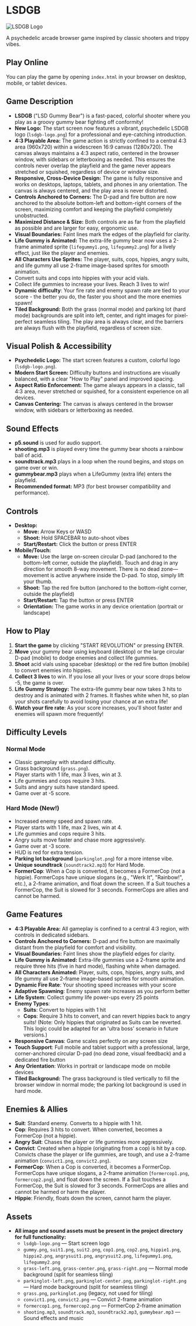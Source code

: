 # LSDGB

![LSDGB Logo](lsdgb-logo.png)

A psychedelic arcade browser game inspired by classic shooters and trippy vibes.

## Play Online
You can play the game by opening `index.html` in your browser on desktop, mobile, or tablet devices.

## Game Description
- **LSDGB** ("LSD Gummy Bear") is a fast-paced, colorful shooter where you play as a groovy gummy bear fighting off conformity!
- **New Logo:** The start screen now features a vibrant, psychedelic LSDGB logo (`lsdgb-logo.png`) for a professional and eye-catching introduction.
- **4:3 Playable Area:** The game action is strictly confined to a central 4:3 area (960x720) within a widescreen 16:9 canvas (1280x720). The canvas always maintains a 4:3 aspect ratio, centered in the browser window, with sidebars or letterboxing as needed. This ensures the controls never overlap the playfield and the game never appears stretched or squished, regardless of device or window size.
- **Responsive, Cross-Device Design:** The game is fully responsive and works on desktops, laptops, tablets, and phones in any orientation. The canvas is always centered, and the play area is never distorted.
- **Controls Anchored to Corners:** The D-pad and fire button are now anchored to the absolute bottom-left and bottom-right corners of the screen, maximizing comfort and keeping the playfield completely unobstructed.
- **Maximized Distance & Size:** Both controls are as far from the playfield as possible and are larger for easy, ergonomic use.
- **Visual Boundaries:** Faint lines mark the edges of the playfield for clarity.
- **Life Gummy is Animated:** The extra-life gummy bear now uses a 2-frame animated sprite (`lifegummy1.png`, `lifegummy2.png`) for a lively effect, just like the player and enemies.
- **All Characters Use Sprites:** The player, suits, cops, hippies, angry suits, and life gummy all use 2-frame image-based sprites for smooth animation.
- Convert suits and cops into hippies with your acid vials.
- Collect life gummies to increase your lives. Reach 3 lives to win!
- **Dynamic difficulty**: Your fire rate and enemy spawn rate are tied to your score - the better you do, the faster you shoot and the more enemies spawn!
- **Tiled Background:** Both the grass (normal mode) and parking lot (hard mode) backgrounds are split into left, center, and right images for pixel-perfect seamless tiling. The play area is always clear, and the barriers are always flush with the playfield, regardless of screen size.

## Visual Polish & Accessibility
- **Psychedelic Logo:** The start screen features a custom, colorful logo (`lsdgb-logo.png`).
- **Modern Start Screen:** Difficulty buttons and instructions are visually balanced, with a clear "How to Play" panel and improved spacing.
- **Aspect Ratio Enforcement:** The game always appears in a classic, tall 4:3 area, never stretched or squished, for a consistent experience on all devices.
- **Canvas Centering:** The canvas is always centered in the browser window, with sidebars or letterboxing as needed.

## Sound Effects
- **p5.sound** is used for audio support.
- **shooting.mp3** is played every time the gummy bear shoots a rainbow ball of acid.
- **soundtrack.mp3** plays in a loop when the round begins, and stops on game over or win.
- **gummybear.mp3** plays when a LifeGummy (extra life) enters the playfield.
- **Recommended format:** MP3 (for best browser compatibility and performance).

## Controls
- **Desktop:**
  - **Move:** Arrow Keys or WASD
  - **Shoot:** Hold SPACEBAR to auto-shoot vibes
  - **Start/Restart:** Click the button or press ENTER
- **Mobile/Touch:**
  - **Move:** Use the large on-screen circular D-pad (anchored to the bottom-left corner, outside the playfield). Touch and drag in any direction for smooth 8-way movement. There is no dead zone—movement is active anywhere inside the D-pad. To stop, simply lift your thumb.
  - **Shoot:** Tap the red fire button (anchored to the bottom-right corner, outside the playfield)
  - **Start/Restart:** Tap the button or press ENTER
  - **Orientation:** The game works in any device orientation (portrait or landscape)

## How to Play
1. **Start the game** by clicking "START REVOLUTION" or pressing ENTER.
2. **Move** your gummy bear using keyboard (desktop) or the large circular D-pad (mobile) to dodge enemies and collect life gummies.
3. **Shoot** acid vials using spacebar (desktop) or the red fire button (mobile) to convert enemies into hippies.
4. **Collect 3 lives** to win. If you lose all your lives or your score drops below -5, the game is over.
5. **Life Gummy Strategy:** The extra-life gummy bear now takes 3 hits to destroy and is animated with 2 frames. It flashes white when hit, so plan your shots carefully to avoid losing your chance at an extra life!
6. **Watch your fire rate**: As your score increases, you'll shoot faster and enemies will spawn more frequently!

## Difficulty Levels

### Normal Mode
- Classic gameplay with standard difficulty.
- Grass background (`grass.png`).
- Player starts with 1 life, max 3 lives, win at 3.
- Life gummies and cops require 3 hits.
- Suits and angry suits have standard speed.
- Game over at -5 score.

### Hard Mode (New!)
- Increased enemy speed and spawn rate.
- Player starts with 1 life, max 2 lives, win at 4.
- Life gummies and cops require 3 hits.
- Angry suits move faster and chase more aggressively.
- Game over at -3 score.
- HUD is red for extra tension.
- **Parking lot background** (`parkinglot.png`) for a more intense vibe.
- **Unique soundtrack** (`soundtrack2.mp3`) for Hard Mode.
- **FormerCop**: When a Cop is converted, it becomes a FormerCop (not a hippie). FormerCops have unique slogans (e.g., "Werk It", "Rainbow!", etc.), a 2-frame animation, and float down the screen. If a Suit touches a FormerCop, the Suit is slowed for 3 seconds. FormerCops are allies and cannot be harmed.

## Game Features
- **4:3 Playable Area:** All gameplay is confined to a central 4:3 region, with controls in dedicated sidebars.
- **Controls Anchored to Corners:** D-pad and fire button are maximally distant from the playfield for comfort and visibility.
- **Visual Boundaries:** Faint lines show the playfield edges for clarity.
- **Life Gummy is Animated:** Extra-life gummies use a 2-frame sprite and require three hits (five in hard mode), flashing white when damaged.
- **All Characters Animated:** Player, suits, cops, hippies, angry suits, and life gummy all use 2-frame image-based sprites for smooth animation.
- **Dynamic Fire Rate**: Your shooting speed increases with your score
- **Adaptive Spawning**: Enemy spawn rate increases as you perform better
- **Life System**: Collect gummy life power-ups every 25 points
- **Enemy Types**: 
  - **Suits**: Convert to hippies with 1 hit
  - **Cops**: Require 3 hits to convert, and can revert hippies back to angry suits! (Note: Only hippies that originated as Suits can be reverted. This logic could be adapted for an 'ultra boss' scenario in future versions.)
- **Responsive Canvas**: Game scales perfectly on any screen size
- **Touch Support**: Full mobile and tablet support with a professional, large, corner-anchored circular D-pad (no dead zone, visual feedback) and a dedicated fire button
- **Any Orientation**: Works in portrait or landscape mode on mobile devices
- **Tiled Background:** The grass background is tiled vertically to fill the browser window in normal mode; the parking lot background is used in hard mode.

## Enemies & Allies
- **Suit**: Standard enemy. Converts to a hippie with 1 hit.
- **Cop**: Requires 3 hits to convert. When converted, becomes a FormerCop (not a hippie).
- **Angry Suit**: Chases the player or life gummies more aggressively.
- **Convict**: Created when a hippie (originating from a cop) is hit by a cop. Convicts chase the player or life gummies, are tough, and use a 2-frame animation (`convict1.png`, `convict2.png`).
- **FormerCop**: When a Cop is converted, it becomes a FormerCop. FormerCops have unique slogans, a 2-frame animation (`formercop1.png`, `formercop2.png`), and float down the screen. If a Suit touches a FormerCop, the Suit is slowed for 3 seconds. FormerCops are allies and cannot be harmed or harm the player.
- **Hippie**: Friendly, floats down the screen, cannot harm the player.

## Assets
- **All image and sound assets must be present in the project directory for full functionality:**
  - `lsdgb-logo.png` — Start screen logo
  - `gummy.png`, `suit1.png`, `suit2.png`, `cop1.png`, `cop2.png`, `hippie1.png`, `hippie2.png`, `angrysuit1.png`, `angrysuit2.png`, `lifegummy1.png`, `lifegummy2.png`
  - `grass-left.png`, `grass-center.png`, `grass-right.png` — Normal mode background (split for seamless tiling)
  - `parkinglot-left.png`, `parkinglot-center.png`, `parkinglot-right.png` — Hard mode background (split for seamless tiling)
  - `grass.png`, `parkinglot.png` (legacy, not used for tiling)
  - `convict1.png`, `convict2.png` — Convict 2-frame animation
  - `formercop1.png`, `formercop2.png` — FormerCop 2-frame animation
  - `shooting.mp3`, `soundtrack.mp3`, `soundtrack2.mp3`, `gummybear.mp3` — Sound effects and music